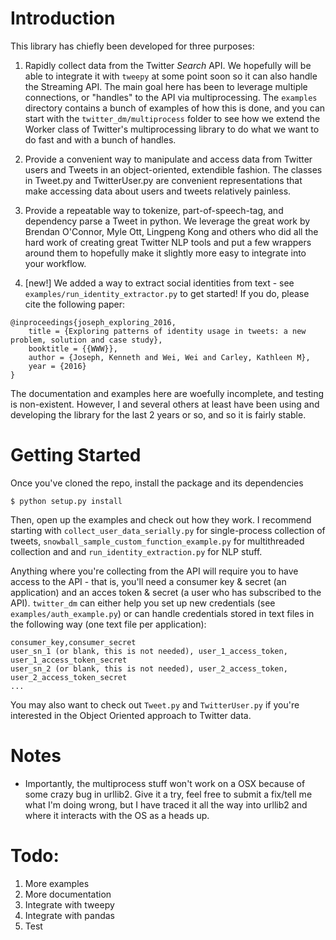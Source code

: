 # Introduction

This library has chiefly been developed for three purposes:

1. Rapidly collect data from the Twitter *Search* API. We hopefully will be able to integrate it with ```tweepy```
at some point soon so it can also handle the Streaming API.  The main goal here has been to leverage multiple 
connections, or "handles" to the API via multiprocessing. The ```examples``` directory contains a bunch of examples
of how this is done, and you can start with the ```twitter_dm/multiprocess``` folder to see how we extend the Worker
class of Twitter's multiprocessing library to do what we want to do fast and with a bunch of handles.  

2. Provide a convenient way to manipulate and access data from Twitter users and Tweets in an object-oriented, extendible
fashion.  The classes in Tweet.py and TwitterUser.py are convenient representations that make accessing data about 
users and tweets relatively painless.

3. Provide a repeatable way to tokenize, part-of-speech-tag, and dependency parse a Tweet in python. We leverage the great work by Brendan O'Connor, Myle Ott, Lingpeng Kong and others who did all the hard work of creating great Twitter NLP tools and put a few wrappers around them to hopefully make it slightly more easy to integrate into your workflow. 

4. [new!] We added a way to extract social identities from text - see ```examples/run_identity_extractor.py``` to get started!  If you do, please cite the following paper:
```
@inproceedings{joseph_exploring_2016,
	title = {Exploring patterns of identity usage in tweets: a new problem, solution and case study},
	booktitle = {{WWW}},
	author = {Joseph, Kenneth and Wei, Wei and Carley, Kathleen M},
	year = {2016}
}
```

The documentation and examples here are woefully incomplete, and testing is non-existent. However, I and several others at least have been using and developing the library for the last 2 years or so, and so it is fairly stable.

# Getting Started

Once you've cloned the repo, install the package and its dependencies

```$ python setup.py install```

Then, open up the examples and check out how they work.  I recommend starting with ```collect_user_data_serially.py``` for single-process collection of tweets, ```snowball_sample_custom_function_example.py``` for multithreaded collection and 
and ```run_identity_extraction.py``` for NLP stuff.

Anything where you're collecting from the API will require you to have access to the API - that is, you'll need a consumer key & secret (an application) and an acces token & secret (a user who has subscribed to the API). ```twitter_dm``` can either help you set up new credentials (see ```examples/auth_example.py```) or can handle credentials stored in text files in the following way (one text file per application):

```
consumer_key,consumer_secret
user_sn_1 (or blank, this is not needed), user_1_access_token, user_1_access_token_secret
user_sn_2 (or blank, this is not needed), user_2_access_token, user_2_access_token_secret
...
```

You may also want to check out ```Tweet.py``` and ```TwitterUser.py``` if you're interested in the Object Oriented
approach to Twitter data.

# Notes
- Importantly, the multiprocess stuff won't work on a OSX because of some crazy bug in urllib2.  Give it a try, feel free to 
submit a fix/tell me what I'm doing wrong, but I have traced it all the way into urllib2 and where it interacts with
 the OS as a heads up.
 

# Todo:

1. More examples
2. More documentation
3. Integrate with tweepy
4. Integrate with pandas
5. Test
